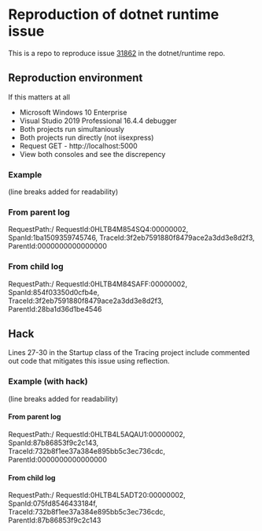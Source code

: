 # Reproduction of dotnet runtime issue

This is a repo to reproduce issue [31862](https://github.com/dotnet/runtime/issues/31862) in the dotnet/runtime repo. 

## Reproduction environment

If this matters at all

* Microsoft Windows 10 Enterprise
* Visual Studio 2019 Professional 16.4.4 debugger
* Both projects run simultaniously
* Both projects run directly (not iisexpress)
* Request GET - http://localhost:5000
* View both consoles and see the discrepency

### Example
(line breaks added for readability)

### From parent log

RequestPath:/ 
RequestId:0HLTB4M854SQ4:00000002, 
SpanId:1ba1509359745746, 
TraceId:3f2eb7591880f8479ace2a3dd3e8d2f3, 
ParentId:0000000000000000

### From child log

RequestPath:/ 
RequestId:0HLTB4M84SAFF:00000002, 
SpanId:854f03350d0cfb4e, 
TraceId:3f2eb7591880f8479ace2a3dd3e8d2f3, 
ParentId:28ba1d36d1be4546

## Hack

Lines 27-30 in the Startup class of the Tracing project include commented out code that mitigates this issue using reflection.

### Example (with hack)
(line breaks added for readability)

#### From parent log

RequestPath:/ 
RequestId:0HLTB4L5AQAU1:00000002, 
SpanId:87b86853f9c2c143, 
TraceId:732b8f1ee37a384e895bb5c3ec736cdc, 
ParentId:0000000000000000

#### From child log

RequestPath:/ 
RequestId:0HLTB4L5ADT20:00000002, 
SpanId:075fd8546433184f, 
TraceId:732b8f1ee37a384e895bb5c3ec736cdc, 
ParentId:87b86853f9c2c143